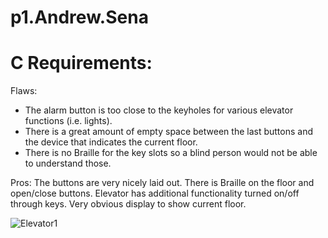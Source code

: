 # p1.Andrew.Sena

<p><h1>C Requirements:</h1></p>
  <p>Flaws:</p>
  <ul>
    <li>The alarm button is too close to the keyholes for various elevator functions (i.e. lights).</li>
    <li>There is a great amount of empty space between the last buttons and the device that indicates the current floor.</li>
    <li>There is no Braille for the key slots so a blind person would not be able to understand those. </li>
  </ul>
  Pros:
    The buttons are very nicely laid out.
    There is Braille on the floor and open/close buttons.
    Elevator has additional functionality turned on/off through keys.
    Very obvious display to show current floor.
    
![Elevator1](https://user-images.githubusercontent.com/57376958/192939639-de6c45a8-e18f-4fd3-97f5-bc6e2a6ca31a.png)
